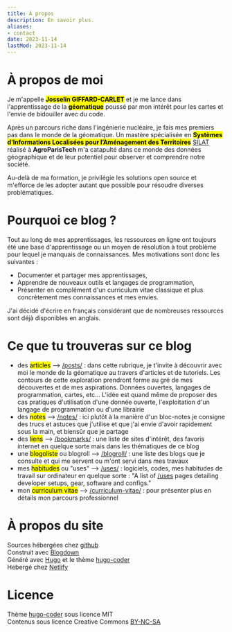 ```yaml
---
title: À propos
description: En savoir plus.
aliases:
- contact
date: 2023-11-14
lastMod: 2023-11-14
---
```


# À propos de moi

Je m'appelle <mark>**Josselin GIFFARD-CARLET**</mark> et je me lance dans l'apprentissage de la <mark>**géomatique**</mark> poussé par mon intérêt pour les cartes et l'envie de bidouiller avec du code.

Après un parcours riche dans l'ingénierie nucléaire, je fais mes premiers pas dans le monde de la géomatique. Un mastère spécialisée en <mark>**Systèmes d’Informations Localisées pour l’Aménagement des Territoires**</mark> [SILAT](https://formation-continue.agroparistech.fr/catalogue-de-formation/ms-silat-systemes-dinformations-localisees-pour-lamenagement-territoires) réalisé à **AgroParisTech** m'a catapulté dans ce monde des données géographique et de leur potentiel  pour observer et comprendre notre société.

Au-delà de ma formation, je privilégie les solutions open source et m'efforce de les adopter autant que possible pour résoudre diverses problématiques.

# Pourquoi ce blog ?

Tout au long de mes apprentissages, les ressources en ligne ont toujours été une base d'apprentissage ou un moyen de résolution à tout problème pour lequel je manquais de connaissances. Mes motivations sont donc les suivantes :

 - Documenter et partager mes apprentissages,
 - Apprendre de nouveaux outils et langages de programmation,
 - Présenter en complément d'un curriculum vitae classique et plus concrètement mes connaissances et mes envies.

J'ai décidé d'écrire en français considérant que de nombreuses ressources sont déjà disponibles en anglais.

# Ce que tu trouveras sur ce blog

 - des <mark>articles</mark> --> [/posts/](/posts/) : dans cette rubrique, je t'invite à découvrir avec moi le monde de la géomatique au travers d'articles et de tutoriels. Les contours de cette exploration prendront forme au gré de mes découvertes et de mes aspirations. Données ouvertes, langages de programmation, cartes, etc... L'idée est quand même de proposer des cas pratiques d'utilisation d'une donnée ouverte, l'exploitation d'un langage de programmation ou d'une librairie
 - des <mark>notes</mark> --> [/notes/](/notes/) : ici plutôt à la manière d'un bloc-notes je consigne des trucs et astuces que j'utilise et que j'ai envie d'avoir rapidement sous la main, et biensûr que je partage
 - des <mark>liens</mark> --> [/bookmarks/](/bookmarks/) : une liste de sites d'intérêt, des favoris internet en quelque sorte mais dans les thématiques de ce blog
 - une <mark>blogoliste</mark> ou blogroll --> [/blogroll/](/blogroll/) : une liste des blogs que je consulte et qui me servent ou m'ont servi dans mes travaux
 - mes <mark>habitudes</mark> ou "uses" --> [/uses/](/uses/) : logiciels, codes, mes habitudes de travail sur ordinateur en quelque sorte : "A list of [/uses](https://uses.tech/) pages detailing developer setups, gear, software and configs."
 - mon <mark>curriculum vitae</mark> --> [/curriculum-vitae/](/curriculum-vitae/) : pour présenter plus en détails mon parcours professionnel

# À propos du site

Sources hébergées chez [github](https://github.com/Redcozmo/hugo-coder-josselingiffard.fr)   
Construit avec [Blogdown](https://bookdown.org/yihui/blogdown/)  
Généré avec [Hugo](https://gohugo.io/) et le thème [hugo-coder](https://github.com/luizdepra/hugo-coder/)  
Hebergé chez [Netlify](https://www.netlify.com/)  

# Licence

Thème [hugo-coder](https://github.com/luizdepra/hugo-coder/) sous licence MIT  
Contenus sous licence Creative Commons [BY-NC-SA](https://creativecommons.org/licenses/by-nc-sa/4.0/)
